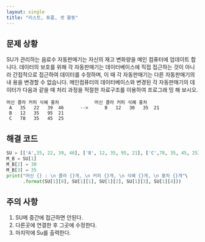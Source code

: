 ```yaml
---
layout: single
title: "리스트, 튜플, 셋 활동"
---
```


## 문제 상황
SU가 관리하는 음료수 자동판매기는 자신의 재고 변화량을 메인
컴퓨터에 업데이트 합니다. 데이터의 보호를 위해 각 자동판매기는
데이터베이스에 직접 접근하는 것이 아니라 간접적으로 접근하여
데이터를 수정하며, 이 때 각 자동판매기는 다른 자동판매기의 내
용을 변경할 수 없습니다. 메인컴퓨터의 데이터베이스와 변경된 각 자동판매기의 데이터가
다음과 같을 때 처리 과정을 적절한 자료구조를 이용하여 프로그래
밍 해 보시오.
~~~
머신 콜라 커피 식혜 홍차             머신 콜라 커피 식혜 홍차
 A   35   22   39  46      -->      B   12   30   35  21
 B   12   35   95  21      
 C   78   35   45  25
~~~

## 해결 코드
~~~python
SU = [['A',35, 22, 39, 46], ['B', 12, 35, 95, 21], ['C',78, 35, 45, 25]]
M_B = SU[1]
M_B[2] = 30
M_B[3] = 35
print("머신 {} : \n 콜라 {}개, \n 커피 {}개, \n 식혜 {}개, \n 홍차 {}개"\
      .format(SU[1][0], SU[1][1], SU[1][2], SU[1][3], SU[1][4]))
~~~

## 주의 사항
1. SU메 중간에 접근하면 안된다.
2. 다른곳에 연결한 후 그곳에 수정한다.
3. 마지막에 Su를 출력한다.
